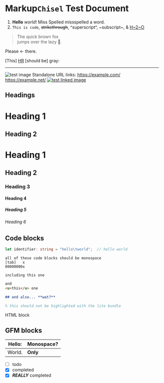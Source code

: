 # Markup`Chisel` Test Document

1. **Hello** _world_!  Miss Spelled missspelled a word.
2. `This is code`, ~~strikethrough~~, ^superscript^, ~subscript~, &amp; [H~2~O][water]

[water]: https://en.wikipedia.org/wiki/H₂O "The Universal Solvent™"

> The quick brown fox \
> jumps over the lazy :dog:.

Please [][double-click] <- there.

[This] [HR](https://developer.mozilla.org/en-US/docs/Web/HTML/Element/hr)
[should be] gray:

* * * *

![test image](data:image/svg+xml,...   "title")
Standalone URL links:  <https://example.com/> https://example.net/
[![test linked image](data:image/svg+xml,...)](https://example.org/  "title")

## Headings

Heading 1
=========
Heading 2
---------
<!-- (Setext headings should be monospace) -->

# Heading 1
## Heading 2
### Heading 3
#### Heading 4
##### Heading 5
###### Heading 6

[double-click]: https://en.wikipedia.org/wiki/?search=DOUBLE-CLICK#ME (please 🙂)

## Code blocks

```typescript
let identifier: string = "hello\tworld";  // hello world
```

```
all of these code blocks should be monospace
[tab]	x
00000000x
```

    including this one

```html
and
<u>this</u> one
```

```markdown
## and also... **wat?**
```

```tex
% this should not be highlighted with the lite bundle
```

<div>HTML block</div>

## GFM blocks

| Hello: | Monospace? |
| ------ | ---------- |
| World. |  **Only**  |

* [ ] todo
* [x] completed
* [X] _**REALLY**_ completed
